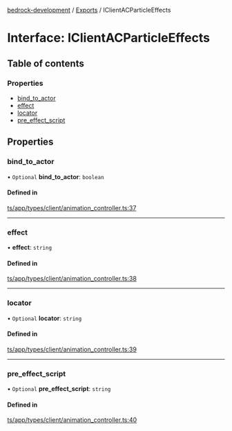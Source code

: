 [bedrock-development](../README.md) / [Exports](../modules.md) / IClientACParticleEffects

# Interface: IClientACParticleEffects

## Table of contents

### Properties

- [bind\_to\_actor](IClientACParticleEffects.md#bind_to_actor)
- [effect](IClientACParticleEffects.md#effect)
- [locator](IClientACParticleEffects.md#locator)
- [pre\_effect\_script](IClientACParticleEffects.md#pre_effect_script)

## Properties

### bind\_to\_actor

• `Optional` **bind\_to\_actor**: `boolean`

#### Defined in

[ts/app/types/client/animation_controller.ts:37](https://github.com/DauntlessStudio/Bedrock-Developments/blob/c7d1542/ts/app/types/client/animation_controller.ts#L37)

___

### effect

• **effect**: `string`

#### Defined in

[ts/app/types/client/animation_controller.ts:38](https://github.com/DauntlessStudio/Bedrock-Developments/blob/c7d1542/ts/app/types/client/animation_controller.ts#L38)

___

### locator

• `Optional` **locator**: `string`

#### Defined in

[ts/app/types/client/animation_controller.ts:39](https://github.com/DauntlessStudio/Bedrock-Developments/blob/c7d1542/ts/app/types/client/animation_controller.ts#L39)

___

### pre\_effect\_script

• `Optional` **pre\_effect\_script**: `string`

#### Defined in

[ts/app/types/client/animation_controller.ts:40](https://github.com/DauntlessStudio/Bedrock-Developments/blob/c7d1542/ts/app/types/client/animation_controller.ts#L40)
